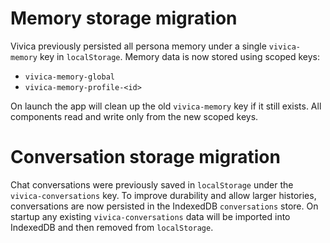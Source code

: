# Memory storage migration

Vivica previously persisted all persona memory under a single `vivica-memory` key in
`localStorage`. Memory data is now stored using scoped keys:

- `vivica-memory-global`
- `vivica-memory-profile-<id>`

On launch the app will clean up the old `vivica-memory` key if it still exists.
All components read and write only from the new scoped keys.

# Conversation storage migration

Chat conversations were previously saved in `localStorage` under the
`vivica-conversations` key. To improve durability and allow larger histories,
conversations are now persisted in the IndexedDB `conversations` store. On
startup any existing `vivica-conversations` data will be imported into
IndexedDB and then removed from `localStorage`.
